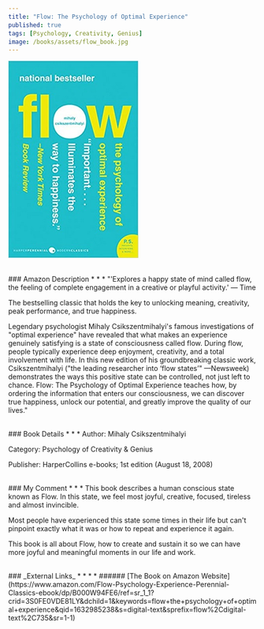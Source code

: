 ```yaml
---
title: "Flow: The Psychology of Optimal Experience"
published: true
tags: [Psychology, Creativity, Genius]
image: /books/assets/flow_book.jpg
---
```


![](/books/assets/flow_book.jpg)

<br>
### Amazon Description
* * *
"'Explores a happy state of mind called flow, the feeling of complete engagement in a creative or playful activity.' — Time

The bestselling classic that holds the key to unlocking meaning, creativity, peak performance, and true happiness.

Legendary psychologist Mihaly Csikszentmihalyi's famous investigations of "optimal experience" have revealed that what makes an experience genuinely satisfying is a state of consciousness called flow. During flow, people typically experience deep enjoyment, creativity, and a total involvement with life. In this new edition of his groundbreaking classic work, Csikszentmihalyi ("the leading researcher into ‘flow states’" —Newsweek) demonstrates the ways this positive state can be controlled, not just left to chance. Flow: The Psychology of Optimal Experience teaches how, by ordering the information that enters our consciousness, we can discover true happiness, unlock our potential, and greatly improve the quality of our lives."

<br>
### Book Details
* * *
Author: Mihaly Csikszentmihalyi

Category: Psychology of Creativity & Genius

Publisher: HarperCollins e-books; 1st edition (August 18, 2008)

<br>
### My Comment
* * *
This book describes a human conscious state known as Flow. In this state, we feel most joyful, creative, focused, tireless and almost invincible.

Most people have experienced this state some times in their life but can't pinpoint exactly what it was or how to repeat and experience it again.

This book is all about Flow, how to create and sustain it so we can have more joyful and meaningful moments in our life and work.

<br>
### _External Links_
* * *
* ###### [The Book on Amazon Website](https://www.amazon.com/Flow-Psychology-Experience-Perennial-Classics-ebook/dp/B000W94FE6/ref=sr_1_1?crid=3S0FE0VDE81LY&dchild=1&keywords=flow+the+psychology+of+optimal+experience&qid=1632985238&s=digital-text&sprefix=flow%2Cdigital-text%2C735&sr=1-1)
